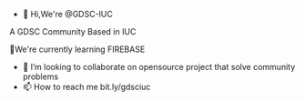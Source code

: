- 👋 Hi,We're @GDSC-IUC

A GDSC Community Based in IUC

 🌱We're currently learning FIREBASE
- 💞️ I’m looking to collaborate on opensource project that solve community problems
- 📫 How to reach me bit.ly/gdsciuc


